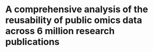 # A comprehensive analysis of the reusability of public omics data across 6 million research publications
